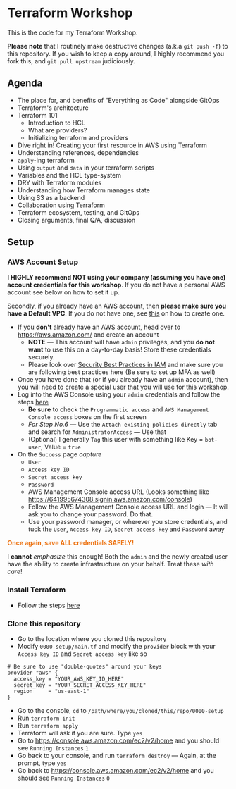 # Terraform Workshop

This is the code for my Terraform Workshop.

**Please note** that I routinely make destructive changes (a.k.a `git push -f`) to this repository.
If you wish to keep a copy around, I highly recommend you fork this, and `git pull upstream` judiciously.

## Agenda

- The place for, and benefits of "Everything as Code" alongside GitOps
- Terraform's architecture
- Terraform 101
  - Introduction to HCL
  - What are providers?
  - Initializing terraform and providers
- Dive right in! Creating your first resource in AWS using Terraform
- Understanding references, dependencies
- `apply`-ing terraform
- Using `output` and `data` in your terraform scripts
- Variables and the HCL type-system
- DRY with Terraform modules
- Understanding how Terraform manages state
- Using S3 as a backend
- Collaboration using Terraform
- Terraform ecosystem, testing, and GitOps
- Closing arguments, final Q/A, discussion

## Setup

### AWS Account Setup

**I HIGHLY recommend NOT using your company (assuming you have one) account credentials for this workshop**.
If you do not have a personal AWS account see below on how to set it up.

Secondly, if you already have an AWS account, then **please make sure you have a Default VPC**.
If you do not have one, see [this](https://docs.aws.amazon.com/vpc/latest/userguide/default-vpc.html#create-default-vpc) on how to create one.

- If you **don't** already have an AWS account, head over to https://aws.amazon.com/ and create an account
  - **NOTE** — This account will have `admin` privileges, and you **do not want** to use this on a day-to-day basis! Store these credentials securely.
  - Please look over [Security Best Practices in IAM](https://docs.aws.amazon.com/IAM/latest/UserGuide/best-practices.html) and make sure you are following best practices here (Be sure to set up MFA as well)
- Once you have done that (or if you already have an `admin` account), then you will need to create a special user that you will use for this workshop.
- Log into the AWS Console using your `admin` credentials and follow the steps [here](https://docs.aws.amazon.com/IAM/latest/UserGuide/id_users_create.html#id_users_create_console)
  - **Be sure** to check the `Programmatic access` and `AWS Management Console access` boxes on the first screen
  - *For Step No.6* — Use the `Attach existing policies directly` tab and search for `AdministratorAccess` — Use that
  - (Optional) I generally `Tag` this user with something like Key = `bot-user`,  Value = `true`
- On the `Success` page *capture*
  - `User`
  - `Access key ID`
  - `Secret access key`
  - `Password`
  - AWS Management Console access URL (Looks something like https://641995674308.signin.aws.amazon.com/console)
  - Follow the AWS Management Console access URL and login — It will ask you to change your password. Do that.
  - Use your password manager, or wherever you store credentials, and tuck the `User`, `Access key ID`, `Secret access key` and `Password` away

<span style="color: #ec7211">**Once again, save ALL credentials SAFELY!**</span>

I **cannot** _emphasize_ this enough! Both the `admin` and the newly created user have the ability to create infrastructure on your behalf.
Treat these *with care*!

### Install Terraform

- Follow the steps [here](https://learn.hashicorp.com/terraform/getting-started/install.html)

### Clone this repository

- Go to the location where you cloned this repository
- Modify `0000-setup/main.tf` and modify the `provider` block with your `Access key ID` and `Secret access key` like so

```
# Be sure to use "double-quotes" around your keys
provider "aws" {
  access_key = "YOUR_AWS_KEY_ID_HERE"
  secret_key = "YOUR_SECRET_ACCESS_KEY_HERE"
  region     = "us-east-1"
}
```

- Go to the console, `cd` to `/path/where/you/cloned/this/repo/0000-setup`
- Run `terraform init`
- Run `terraform apply`
- Terraform will ask if you are sure. Type `yes`
- Go to https://console.aws.amazon.com/ec2/v2/home and you should see `Running Instances` `1`
- Go back to your console, and run `terraform destroy` — Again, at the prompt, type `yes`
- Go back to https://console.aws.amazon.com/ec2/v2/home and you should see `Running Instances` `0`
